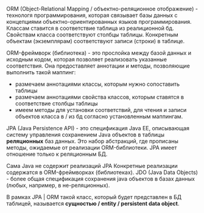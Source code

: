 ORM (Object-Relational Mapping / объектно-реляционное отображение) - технологя программирования, которая связывает базы 
данных с концепциями объектно-ориентированных языков программирования.
Классам ставится в соответствие таблица из реалиционной бд.
Свойствам класса соответствуют столбцы таблицы.
Конкретным объектам (экземплярам) соответствуют записи (строки) в таблице.

ORM-фреймворк (библиотека) - это прослойка между базой данных и исходным кодом, которая позволяет реализовать указанные 
соответствия. Она предоставляет аннотации и методы, позволяющие выполнить такой маппинг:
- размечаем аннотациями классы, которым нужно сопоставить таблицы
- размечаем аннотациями свойства классов, которым ставятся в соответствие столбцы таблицы
- имеем методы для установки соответствий, для чтения и записи объектов класса в / из бд согласно установленным 
маппингам.

JPA (Java Persistence API) - это спецификация Java EE, описывающая систему управления сохранением Java объектов в 
таблицы **реляционных** баз данных. Это набор абстракций, где прописаны методы, ожидаемые от реализации ORM-библиотеки.
JPA имеет отношение только к реляционным БД.

Сама Java не содержит реализаций JPA
Конкретные реализации содержатся в ORM-фреймворках (библиотеках).
JDO (Java Data Objects) - более общая спецификация сохранения java объектов в базах данных (любых, например, 
в не-реляционных). 

В рамках JPA | ORM такой класс, который будет представлен в БД таблицей, называется **сущностью / entity / 
persistent data object**.